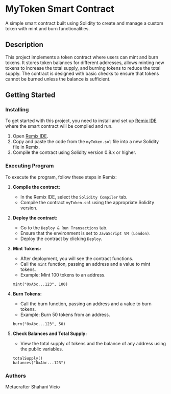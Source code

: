 # MyToken Smart Contract

A simple smart contract built using Solidity to create and manage a custom token with mint and burn functionalities.

## Description

This project implements a token contract where users can mint and burn tokens. It stores token balances for different addresses, allows minting new tokens to increase the total supply, and burning tokens to reduce the total supply. The contract is designed with basic checks to ensure that tokens cannot be burned unless the balance is sufficient.

## Getting Started

### Installing

To get started with this project, you need to install and set up [Remix IDE](https://remix.ethereum.org/) where the smart contract will be compiled and run.

1. Open [Remix IDE](https://remix.ethereum.org/).
2. Copy and paste the code from the `myToken.sol` file into a new Solidity file in Remix.
3. Compile the contract using Solidity version 0.8.x or higher.

### Executing Program

To execute the program, follow these steps in Remix:

1. **Compile the contract:**
   - In the Remix IDE, select the `Solidity Compiler` tab.
   - Compile the contract `myToken.sol` using the appropriate Solidity version.
   
2. **Deploy the contract:**
   - Go to the `Deploy & Run Transactions` tab.
   - Ensure that the environment is set to `JavaScript VM (London)`.
   - Deploy the contract by clicking `Deploy`.

3. **Mint Tokens:**
   - After deployment, you will see the contract functions.
   - Call the `mint` function, passing an address and a value to mint tokens.
   - Example: Mint 100 tokens to an address.

   ```solidity
   mint("0xAbc...123", 100)
   
4. **Burn Tokens:**
   - Call the burn function, passing an address and a value to burn tokens.
   - Example: Burn 50 tokens from an address.
     
   ```solidity
   burn("0xAbc...123", 50)
5. **Check Balances and Total Supply:**
   - View the total supply of tokens and the balance of any address using the public variables.

   ```solidity
   totalSupply()
   balances("0xAbc...123")
   
### Authors

Metacrafter Shahani Vicio
